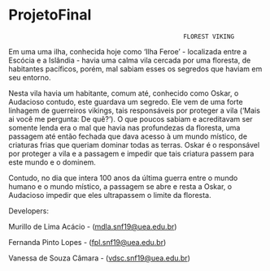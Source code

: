 # ProjetoFinal

                                                    FLOREST VIKING
Em uma uma ilha, conhecida hoje como ‘Ilha Feroe’ - localizada entre a Escócia e a Islândia -  havia uma calma vila cercada por uma floresta, de habitantes pacíficos, porém, mal sabiam esses os segredos que haviam em seu entorno.
  
Nesta vila havia um habitante, comum até, conhecido como Oskar, o Audacioso contudo, este guardava um segredo. Ele vem de uma forte linhagem de guerreiros vikings, tais responsáveis por proteger a vila (‘Mais ai você me pergunta: De quê?’). O que poucos sabiam e acreditavam ser somente lenda era o mal que havia nas profundezas da floresta, uma passagem até então fechada que dava acesso à um mundo místico, de criaturas frias que queriam dominar todas as terras. Oskar é o responsável por proteger a vila e a passagem e impedir que tais criatura passem para este mundo e o dominem.
  
Contudo, no dia que intera 100 anos da última guerra entre o mundo humano e o mundo místico, a passagem se abre e resta a Oskar, o Audacioso impedir que eles ultrapassem o limite da floresta.


Developers:
 
 Murillo de Lima Acácio - (mdla.snf19@uea.edu.br) 
 
 Fernanda Pinto Lopes - (fpl.snf19@uea.edu.br)
 
 Vanessa de Souza Câmara - (vdsc.snf19@uea.edu.br)
